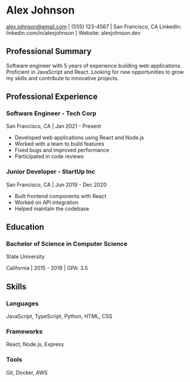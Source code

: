 # Alex Johnson

alex.johnson@email.com | (555) 123-4567 | San Francisco, CA
LinkedIn: linkedin.com/in/alexjohnson | Website: alexjohnson.dev

## Professional Summary

Software engineer with 5 years of experience building web applications. Proficient in JavaScript and React. Looking for new opportunities to grow my skills and contribute to innovative projects.

## Professional Experience

### Software Engineer - Tech Corp

San Francisco, CA | Jan 2021 - Present

- Developed web applications using React and Node.js
- Worked with a team to build features
- Fixed bugs and improved performance
- Participated in code reviews

### Junior Developer - StartUp Inc

San Francisco, CA | Jun 2019 - Dec 2020

- Built frontend components with React
- Worked on API integration
- Helped maintain the codebase

## Education

### Bachelor of Science in Computer Science

State University

California | 2015 - 2019 | GPA: 3.5

## Skills

### Languages

JavaScript, TypeScript, Python, HTML, CSS

### Frameworks

React, Node.js, Express

### Tools

Git, Docker, AWS
